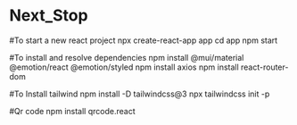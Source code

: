 # Next_Stop

#To start a new react project
        npx create-react-app app
        cd app 
        npm start

#To install and resolve dependencies 
    npm install @mui/material @emotion/react @emotion/styled
    npm install axios 
    npm install react-router-dom


#To Install tailwind
   npm install -D tailwindcss@3
   npx tailwindcss init -p

#Qr code
    npm install qrcode.react